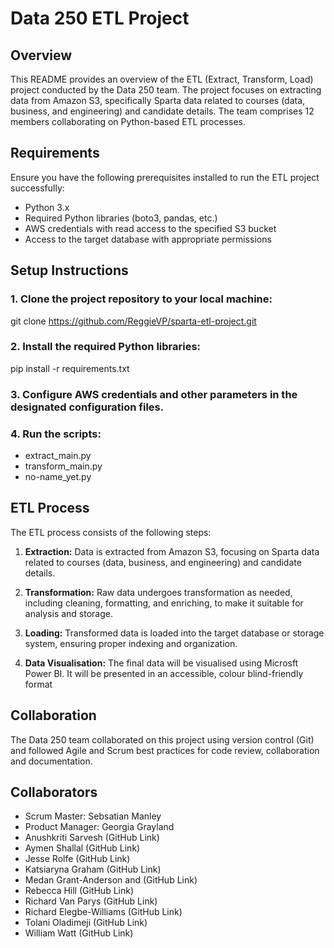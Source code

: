# Data 250 ETL Project

## Overview

This README provides an overview of the ETL (Extract, Transform, Load) project conducted by the Data 250 team. The project focuses on extracting data from Amazon S3, specifically Sparta data related to courses (data, business, and engineering) and candidate details. The team comprises 12 members collaborating on Python-based ETL processes.

## Requirements

Ensure you have the following prerequisites installed to run the ETL project successfully:

- Python 3.x
- Required Python libraries (boto3, pandas, etc.)
- AWS credentials with read access to the specified S3 bucket
- Access to the target database with appropriate permissions

## Setup Instructions

### 1. Clone the project repository to your local machine:

   git clone https://github.com/ReggieVP/sparta-etl-project.git

### 2. Install the required Python libraries:

   pip install -r requirements.txt

### 3. Configure AWS credentials and other parameters in the designated configuration files.

### 4. Run the scripts:
   
- extract_main.py
- transform_main.py
- no-name_yet.py

## ETL Process

The ETL process consists of the following steps:

1. **Extraction:** Data is extracted from Amazon S3, focusing on Sparta data related to courses (data, business, and engineering) and candidate details.

2. **Transformation:** Raw data undergoes transformation as needed, including cleaning, formatting, and enriching, to make it suitable for analysis and storage.

3. **Loading:** Transformed data is loaded into the target database or storage system, ensuring proper indexing and organization.

4. **Data Visualisation:** The final data will be visualised using Microsft Power BI. It will be presented in an accessible, colour blind-friendly format 

## Collaboration

The Data 250 team collaborated on this project using version control (Git) and followed Agile and Scrum best practices for code review, collaboration and documentation.

## Collaborators

- Scrum Master: Sebsatian Manley 
- Product Manager: Georgia Grayland
- Anushkriti Sarvesh (GitHub Link)
- Aymen Shallal (GitHub Link)
- Jesse Rolfe (GitHub Link)
- Katsiaryna Graham (GitHub Link)
- Medan Grant-Anderson and (GitHub Link)
- Rebecca Hill (GitHub Link)
- Richard Van Parys (GitHub Link)
- Richard Elegbe-Williams (GitHub Link)
- Tolani Oladimeji (GitHub Link)
- William Watt (GitHub Link)
